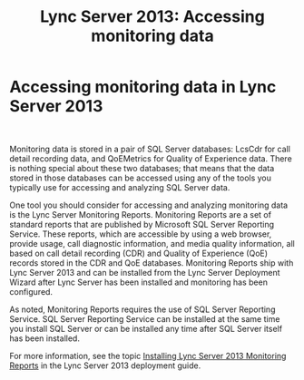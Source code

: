 ﻿---
title: 'Lync Server 2013: Accessing monitoring data'
TOCTitle: Accessing monitoring data
ms:assetid: 845385ca-5532-4fa2-91b9-51c6de6fec91
ms:mtpsurl: https://technet.microsoft.com/en-us/library/JJ688116(v=OCS.15)
ms:contentKeyID: 49733714
ms.date: 07/23/2014
mtps_version: v=OCS.15
---

# Accessing monitoring data in Lync Server 2013

 


Monitoring data is stored in a pair of SQL Server databases: LcsCdr for call detail recording data, and QoEMetrics for Quality of Experience data. There is nothing special about these two databases; that means that the data stored in those databases can be accessed using any of the tools you typically use for accessing and analyzing SQL Server data.

One tool you should consider for accessing and analyzing monitoring data is the Lync Server Monitoring Reports. Monitoring Reports are a set of standard reports that are published by Microsoft SQL Server Reporting Service. These reports, which are accessible by using a web browser, provide usage, call diagnostic information, and media quality information, all based on call detail recording (CDR) and Quality of Experience (QoE) records stored in the CDR and QoE databases. Monitoring Reports ship with Lync Server 2013 and can be installed from the Lync Server Deployment Wizard after Lync Server has been installed and monitoring has been configured.

As noted, Monitoring Reports requires the use of SQL Server Reporting Service. SQL Server Reporting Service can be installed at the same time you install SQL Server or can be installed any time after SQL Server itself has been installed.

For more information, see the topic [Installing Lync Server 2013 Monitoring Reports](lync-server-2013-installing-lync-server-2013-monitoring-reports.md) in the Lync Server 2013 deployment guide.

